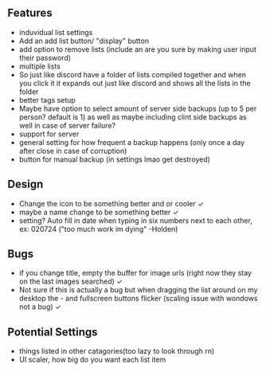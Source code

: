 ## Features
- induvidual list settings
- Add an add list button/ "display" button
- add option to remove lists (include an are you sure by making user input their password)
- multiple lists
- So just like discord have a folder of lists compiled together and when you click it it expands out just like discord and shows all the lists in the folder
- better tags setup
- Maybe have option to select amount of server side backups (up to 5 per person? default is 1) as well as maybe including clint side backups as well in case of server failure?
- support for server
- general setting for how frequent a backup happens (only once a day after close in case of corruption)
- button for manual backup (in settings lmao get destroyed)


## Design
- Change the icon to be something better and or cooler ✓
- maybe a name change to be something better ✓
- setting? Auto fill in date when typing in six numbers next to each other, ex: 020724 ("too much work im dying" -Holden)


## Bugs
- if you change title, empty the buffer for image urls (right now they stay on the last images searched) ✓
- Not sure if this is actually a bug but when dragging the list around on my desktop the - and fullscreen buttons flicker (scaling issue with wondows not  a bug) ✓

## Potential Settings
- things listed in other catagories(too lazy to look through rn)
- UI scaler, how big do you want each list item
